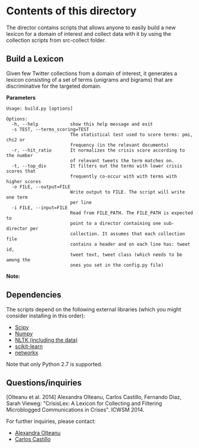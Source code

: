 
Contents of this directory
==========================
The director contains scripts that allows anyone to easily build a new lexicon for a domain of interest and collect data with it by using the collection scripts from src-collect folder. 

Build a Lexicon
------------------------
Given few Twitter collections from a domain of interest, it generates a lexicon consisting of a set of terms (unigrams and bigrams) that are discriminative for the targeted domain. 

**Parameters**

```
Usage: build.py [options]

Options:
  -h, --help            show this help message and exit
  -s TEST, --terms_scoring=TEST
                        The statistical test used to score terms: pmi, chi2 or
                        frequency (in the relevant documents)
  -r, --hit_ratio       It normalizes the crisis score according to the number
                        of relevant tweets the term matches on.
  -t, --top_div         It filters out the terms with lower crisis scores that
                        frequently co-occur with with terms with higher scores
  -o FILE, --output=FILE
                        Write output to FILE. The script will write one term
                        per line
  -i FILE, --input=FILE
                        Read from FILE_PATH. The FILE_PATH is expected to
                        point to a director containing one sub-director per
                        collection. It assumes that each collection file
                        contains a header and on each line has: tweet id,
                        tweet text, tweet class (which needs to be among the
                        ones you set in the config.py file)

```

**Note:**


Dependencies
------------
The scripts depend on the following external libraries (which you might consider installing in this order):
* [Scipy](http://www.scipy.org)
* [Numpy](http://www.numpy.org)
* [NLTK (including the data)](http://www.nltk.org)
* [scikit-learn](http://scikit-learn.org)
* [networkx](http://networkx.github.io)

Note that only Python 2.7 is supported.

Questions/inquiries
-------------------

[Olteanu et al. 2014]
Alexandra Olteanu, Carlos Castillo, Fernando Diaz, Sarah Vieweg:
"CrisisLex: A Lexicon for Collecting and Filtering Microblogged
Communications in Crises". ICWSM 2014.

For further inquiries, please contact:
 * [Alexandra Olteanu](mailto:alexandra.olteanu@epfl.ch)
 * [Carlos Castillo](mailto:chato@acm.org)
